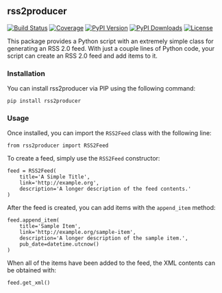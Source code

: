 ## rss2producer

[![Build Status](http://img.shields.io/travis/nathan-osman/rss2producer.svg)](https://travis-ci.org/nathan-osman/rss2producer)
[![Coverage](http://img.shields.io/coveralls/nathan-osman/rss2producer.svg)](https://coveralls.io/r/nathan-osman/rss2producer)
[![PyPI Version](http://img.shields.io/pypi/v/nine.svg)](https://pypi.python.org/pypi/rss2producer)
[![PyPI Downloads](http://img.shields.io/pypi/dm/rss2producer.svg)](https://pypi.python.org/pypi/rss2producer)
[![License](http://img.shields.io/badge/license-MIT-red.svg)](http://opensource.org/licenses/MIT)

This package provides a Python script with an extremely simple class for
generating an RSS 2.0 feed. With just a couple lines of Python code, your script
can create an RSS 2.0 feed and add items to it.

### Installation

You can install rss2producer via PIP using the following command:

    pip install rss2producer

### Usage

Once installed, you can import the `RSS2Feed` class with the following line:

    from rss2producer import RSS2Feed

To create a feed, simply use the `RSS2Feed` constructor:

    feed = RSS2Feed(
        title='A Simple Title',
        link='http://example.org',
        description='A longer description of the feed contents.'
    )

After the feed is created, you can add items with the `append_item` method:

    feed.append_item(
        title='Sample Item',
        link='http://example.org/sample-item',
        description='A longer description of the sample item.',
        pub_date=datetime.utcnow()
    )

When all of the items have been added to the feed, the XML contents can be
obtained with:

    feed.get_xml()
